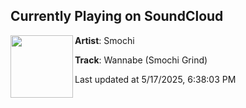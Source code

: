 ## Currently Playing on SoundCloud

[<img align="left" width="100" src="https://i1.sndcdn.com/artworks-OX4RHD9tU37yBV1a-K8IRFA-t500x500.jpg">](https://soundcloud.com/djsmochibeats/wannabe-smochi-grind)

**Artist**: Smochi 

**Track**: Wannabe (Smochi Grind)

Last updated at 5/17/2025, 6:38:03 PM
